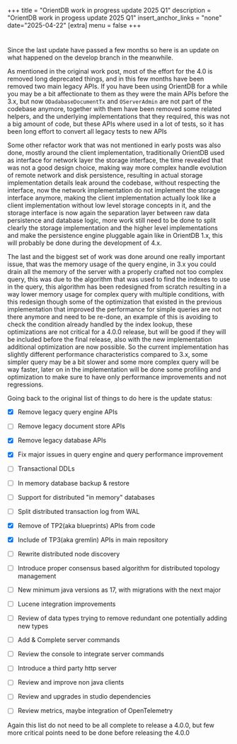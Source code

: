 +++
title = "OrientDB work in progress update 2025 Q1"
description = "OrientDB work in progess update 2025 Q1"
insert_anchor_links = "none"
date="2025-04-22"
[extra]
menu = false
+++
# 
Since the last update have passed a few months so here is an update on what happened on the develop branch in the meanwhile.

As mentioned in the original work post, most of the effort for the 4.0 is removed long deprecated things, 
and in this few months have been removed two main legacy APIs. If you have been using OrientDB for a while you may be a bit affectionate to them as they were the main APIs before the 3.x,
but now `ODadabaseDocumentTx` and `OServerAdmin` are not part of the codebase anymore, together with them have been removed some related helpers, and the underlying implementations that they required, 
this was not a big amount of code, but these APIs where used in a lot of tests, so it has been long effort to convert all legacy tests to new APIs

Some other refactor work that was not mentioned in early posts was also done, mostly around the client implementation, 
traditionally OrientDB used as interface for network layer the storage interface, the time revealed that was not a good design choice, making way more complex handle evolution of remote network and disk persistence, 
resulting in actual storage implementation details leak around the codebase, without respecting the interface, now the network implementation do not implement the storage interface anymore, 
making the client implementation actually look like a client implementation without low level storage concepts in it, and the storage interface is now again the separation layer between raw data persistence and database logic, 
more work still need to be done to split clearly the storage implementation and the higher level implementations and make the persistence engine pluggable again like in OrientDB 1.x, this will probably be done during the development of 4.x.

The last and the biggest set of work was done around one really important issue, that was the memory usage of the query engine, 
in 3.x you could drain all the memory of the server with a properly crafted not too complex query, this was due to the algorithm that was used to find the indexes to use in the query,
this algorithm has been redesigned from scratch resulting in a way lower memory usage for complex query with multiple conditions, with this redesign though some of the optimization
that existed in the previous implementation that improved the performance for simple queries are not there anymore and need to be re-done, an example of this is avoiding to check the condition already handled by the index lookup,
these optimizations are not critical for a 4.0.0 release, but will be good if they will be included before the final release, also with the new implementation additional optimization are now possible.
So the current implementation has slightly different performance characteristics compared to 3.x, some simpler query may be a bit slower and some more complex query will be way faster, later
on in the implementation will be done some profiling and optimization to make sure to have only performance improvements and not regressions.


Going back to the original list of things to do here is the update status:


- [x] Remove legacy query engine APIs  
- [ ] Remove legacy document store APIs  
- [x] Remove legacy database APIs  
- [x] Fix major issues in query engine and query performance improvement
- [ ] Transactional DDLs
- [ ] In memory database backup & restore
- [ ] Support for distributed "in memory" databases
- [ ] Split distributed transaction log from WAL
- [x] Remove of TP2(aka blueprints) APIs from code
- [x] Include of TP3(aka gremlin) APIs in main repository
- [ ] Rewrite distributed node discovery
- [ ] Introduce proper consensus based algorithm for distributed topology management
- [ ] New minimum java versions as 17, with migrations with the next major
- [ ] Lucene integration improvements
- [ ] Review of data types trying to remove redundant one potentially adding new types
- [ ] Add & Complete server commands
- [ ] Review the console to integrate server commands
- [ ] Introduce a third party http server
- [ ] Review and improve non java clients
- [ ] Review and upgrades in studio dependencies
- [ ] Review metrics, maybe integration of OpenTelemetry


Again this list do not need to be all complete to release a 4.0.0, but few more critical points need to be done before releasing the 4.0.0
